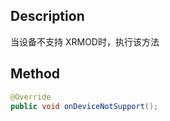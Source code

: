 ## Description

当设备不支持 XRMOD时，执行该方法

## Method

```java
@Override
public void onDeviceNotSupport();
```
